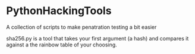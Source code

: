 # PythonHackingTools
A collection of scripts to make penatration testing a bit easier


sha256.py is a tool that takes your first argument (a hash) and compares it against a the rainbow table of your choosing. 
